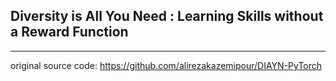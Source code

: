 ## **Diversity is All You Need : Learning Skills without a Reward Function**
---

original source code: https://github.com/alirezakazemipour/DIAYN-PyTorch